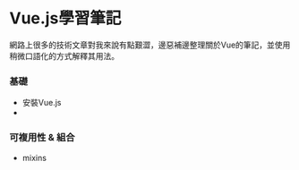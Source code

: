 # Vue.js學習筆記  

網路上很多的技術文章對我來說有點艱澀，邊惡補邊整理關於Vue的筆記，並使用稍微口語化的方式解釋其用法。  
### 基礎
- 安裝Vue.js
- 

### 可複用性 & 組合
- mixins
